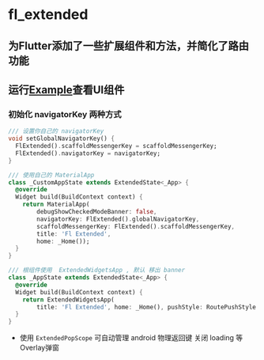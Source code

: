 # fl_extended

## 为Flutter添加了一些扩展组件和方法，并简化了路由功能

## 运行[Example](https://wayaer.github.io/fl_extended/example/app/web/index.html#/)查看UI组件

### 初始化 navigatorKey 两种方式

```dart
/// 设置你自己的 navigatorKey
void setGlobalNavigatorKey() {
  FlExtended().scaffoldMessengerKey = scaffoldMessengerKey;
  FlExtended().navigatorKey = navigatorKey;
}

/// 使用自己的 MaterialApp
class _CustomAppState extends ExtendedState<_App> {
  @override
  Widget build(BuildContext context) {
    return MaterialApp(
        debugShowCheckedModeBanner: false,
        navigatorKey: FlExtended().globalNavigatorKey,
        scaffoldMessengerKey: FlExtended().scaffoldMessengerKey,
        title: 'Fl Extended',
        home: _Home());
  }
}

/// 根组件使用  ExtendedWidgetsApp , 默认 移出 banner
class _AppState extends ExtendedState<_App> {
  @override
  Widget build(BuildContext context) {
    return ExtendedWidgetsApp(
        title: 'Fl Extended', home: _Home(), pushStyle: RoutePushStyle.material);
  }
}

```

- 使用 `ExtendedPopScope` 可自动管理 android 物理返回键 关闭 loading 等Overlay弹窗